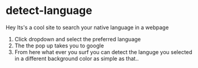 # detect-language
Hey Its's a cool site to search your native language in a webpage
1) Click dropdown and select the preferred language
2) The the pop up takes you to google 
3) From here what ever you surf you can detect the languge you selected in a different background color
as simple as that..
